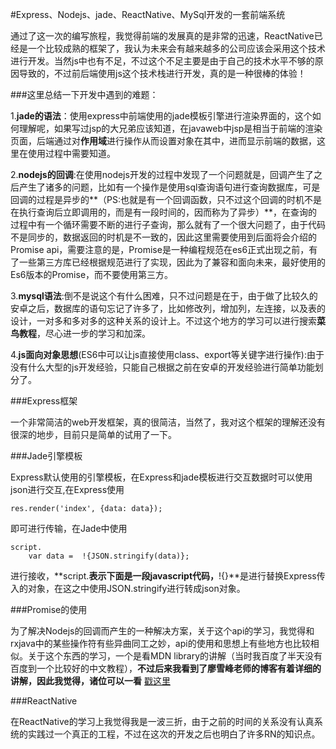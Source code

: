 #Express、Nodejs、jade、ReactNative、MySql开发的一套前端系统

通过了这一次的编写旅程，我觉得前端的发展真的是非常的迅速，ReactNative已经是一个比较成熟的框架了，我认为未来会有越来越多的公司应该会采用这个技术进行开发。当然js中也有不足，不过这个不足主要是由于自己的技术水平不够的原因导致的，不过前后端使用js这个技术栈进行开发，真的是一种很棒的体验！

###这里总结一下开发中遇到的难题：

1.**jade的语法**：使用express中前端使用的jade模板引擎进行渲染界面的，这个如何理解呢，如果写过jsp的大兄弟应该知道，在javaweb中jsp是相当于前端的渲染页面，后端通过对**作用域**进行操作从而设置对象在其中，进而显示前端的数据，这里在使用过程中需要知道。

2.**nodejs的回调**:在使用nodejs开发的过程中发现了一个问题就是，回调产生了之后产生了诸多的问题，比如有一个操作是使用sql查询语句进行查询数据库，可是回调的过程是异步的**（PS:也就是有一个回调函数，只不过这个回调的时机不是在执行查询后立即调用的，而是有一段时间的，因而称为了异步）**，在查询的过程中有一个循环需要不断的进行子查询，那么就有了一个很大问题了，由于代码不是同步的，数据返回的时机是不一致的，因此这里需要使用到后面将会介绍的Promise api，需要注意的是，Promise是一种编程规范在es6正式出现之前，有了一些第三方库已经根据规范进行了实现，因此为了兼容和面向未来，最好使用的Es6版本的Promise，而不要使用第三方。

3.**mysql语法**:倒不是说这个有什么困难，只不过问题是在于，由于做了比较久的安卓之后，数据库的语句忘记了许多了，比如修改列，增加列，左连接，以及表的设计，一对多和多对多的这种关系的设计上。不过这个地方的学习可以进行搜索**菜鸟教程**，尽心进一步的学习和加深。

4.**js面向对象思想**(ES6中可以让js直接使用class、export等关键字进行操作):由于没有什么大型的js开发经验，只能自己根据之前在安卓的开发经验进行简单功能划分了。

###Express框架

一个非常简洁的web开发框架，真的很简洁，当然了，我对这个框架的理解还没有很深的地步，目前只是简单的试用了一下。

###Jade引擎模板

Express默认使用的引擎模板，在Express和jade模板进行交互数据时可以使用json进行交互,在Express使用
````
res.render('index', {data: data});
````
即可进行传输，在Jade中使用
````
script.
    var data =  !{JSON.stringify(data)};
````
进行接收，**script.**表示下面是一段javascript代码，**!{}**是进行替换Express传入的对象，在这之中使用JSON.stringify进行转成json对象。

###Promise的使用

为了解决Nodejs的回调而产生的一种解决方案，关于这个api的学习，我觉得和rxjava中的某些操作符有些异曲同工之妙，api的使用和思想上有些地方也比较相似。关于这个东西的学习，一个是看MDN library的讲解（当时我百度了半天没有百度到一个比较好的中文教程），**不过后来我看到了廖雪峰老师的博客有着详细的讲解，因此我觉得，诸位可以一看** [戳这里](http://www.liaoxuefeng.com/wiki/001434446689867b27157e896e74d51a89c25cc8b43bdb3000/0014345008539155e93fc16046d4bb7854943814c4f9dc2000)

###ReactNative

在ReactNative的学习上我觉得我是一波三折，由于之前的时间的关系没有认真系统的实践过一个真正的工程，不过在这次的开发之后也明白了许多RN的知识点。